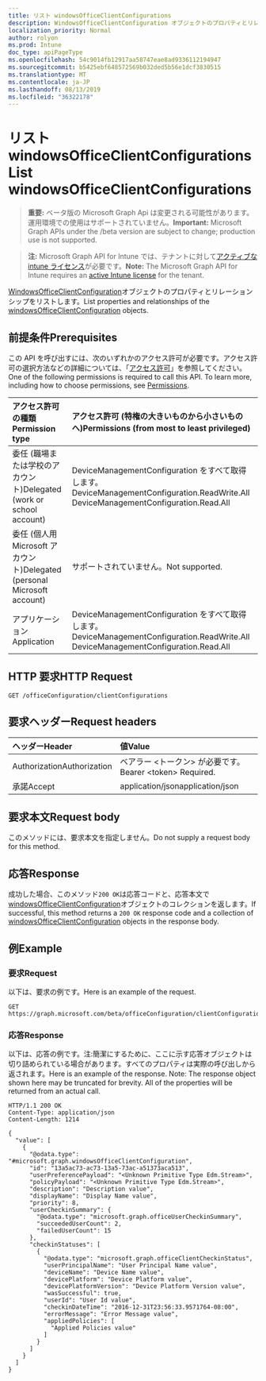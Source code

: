 ```yaml
---
title: リスト windowsOfficeClientConfigurations
description: WindowsOfficeClientConfiguration オブジェクトのプロパティとリレーションシップをリストします。
localization_priority: Normal
author: rolyon
ms.prod: Intune
doc_type: apiPageType
ms.openlocfilehash: 54c9014fb12917aa58747eae8ad9336112194947
ms.sourcegitcommit: b5425ebf648572569b032ded5b56e1dcf3830515
ms.translationtype: MT
ms.contentlocale: ja-JP
ms.lasthandoff: 08/13/2019
ms.locfileid: "36322178"
---
```

# <a name="list-windowsofficeclientconfigurations"></a><span data-ttu-id="541ba-103">リスト windowsOfficeClientConfigurations</span><span class="sxs-lookup"><span data-stu-id="541ba-103">List windowsOfficeClientConfigurations</span></span>

> <span data-ttu-id="541ba-104">**重要:** ベータ版の Microsoft Graph Api は変更される可能性があります。運用環境での使用はサポートされていません。</span><span class="sxs-lookup"><span data-stu-id="541ba-104">**Important:** Microsoft Graph APIs under the /beta version are subject to change; production use is not supported.</span></span>

> <span data-ttu-id="541ba-105">**注:** Microsoft Graph API for Intune では、テナントに対して[アクティブな intune ライセンス](https://go.microsoft.com/fwlink/?linkid=839381)が必要です。</span><span class="sxs-lookup"><span data-stu-id="541ba-105">**Note:** The Microsoft Graph API for Intune requires an [active Intune license](https://go.microsoft.com/fwlink/?linkid=839381) for the tenant.</span></span>

<span data-ttu-id="541ba-106">[WindowsOfficeClientConfiguration](../resources/intune-cirrus-windowsofficeclientconfiguration.md)オブジェクトのプロパティとリレーションシップをリストします。</span><span class="sxs-lookup"><span data-stu-id="541ba-106">List properties and relationships of the [windowsOfficeClientConfiguration](../resources/intune-cirrus-windowsofficeclientconfiguration.md) objects.</span></span>

## <a name="prerequisites"></a><span data-ttu-id="541ba-107">前提条件</span><span class="sxs-lookup"><span data-stu-id="541ba-107">Prerequisites</span></span>
<span data-ttu-id="541ba-p101">この API を呼び出すには、次のいずれかのアクセス許可が必要です。アクセス許可の選択方法などの詳細については、「[アクセス許可](/graph/permissions-reference)」を参照してください。</span><span class="sxs-lookup"><span data-stu-id="541ba-p101">One of the following permissions is required to call this API. To learn more, including how to choose permissions, see [Permissions](/graph/permissions-reference).</span></span>

|<span data-ttu-id="541ba-110">アクセス許可の種類</span><span class="sxs-lookup"><span data-stu-id="541ba-110">Permission type</span></span>|<span data-ttu-id="541ba-111">アクセス許可 (特権の大きいものから小さいものへ)</span><span class="sxs-lookup"><span data-stu-id="541ba-111">Permissions (from most to least privileged)</span></span>|
|:---|:---|
|<span data-ttu-id="541ba-112">委任 (職場または学校のアカウント)</span><span class="sxs-lookup"><span data-stu-id="541ba-112">Delegated (work or school account)</span></span>|<span data-ttu-id="541ba-113">DeviceManagementConfiguration をすべて取得します。</span><span class="sxs-lookup"><span data-stu-id="541ba-113">DeviceManagementConfiguration.ReadWrite.All DeviceManagementConfiguration.Read.All</span></span>|
|<span data-ttu-id="541ba-114">委任 (個人用 Microsoft アカウント)</span><span class="sxs-lookup"><span data-stu-id="541ba-114">Delegated (personal Microsoft account)</span></span>|<span data-ttu-id="541ba-115">サポートされていません。</span><span class="sxs-lookup"><span data-stu-id="541ba-115">Not supported.</span></span>|
|<span data-ttu-id="541ba-116">アプリケーション</span><span class="sxs-lookup"><span data-stu-id="541ba-116">Application</span></span>|<span data-ttu-id="541ba-117">DeviceManagementConfiguration をすべて取得します。</span><span class="sxs-lookup"><span data-stu-id="541ba-117">DeviceManagementConfiguration.ReadWrite.All DeviceManagementConfiguration.Read.All</span></span>|

## <a name="http-request"></a><span data-ttu-id="541ba-118">HTTP 要求</span><span class="sxs-lookup"><span data-stu-id="541ba-118">HTTP Request</span></span>
<!-- {
  "blockType": "ignored"
}
-->
``` http
GET /officeConfiguration/clientConfigurations
```

## <a name="request-headers"></a><span data-ttu-id="541ba-119">要求ヘッダー</span><span class="sxs-lookup"><span data-stu-id="541ba-119">Request headers</span></span>
|<span data-ttu-id="541ba-120">ヘッダー</span><span class="sxs-lookup"><span data-stu-id="541ba-120">Header</span></span>|<span data-ttu-id="541ba-121">値</span><span class="sxs-lookup"><span data-stu-id="541ba-121">Value</span></span>|
|:---|:---|
|<span data-ttu-id="541ba-122">Authorization</span><span class="sxs-lookup"><span data-stu-id="541ba-122">Authorization</span></span>|<span data-ttu-id="541ba-123">ベアラー &lt;トークン&gt; が必要です。</span><span class="sxs-lookup"><span data-stu-id="541ba-123">Bearer &lt;token&gt; Required.</span></span>|
|<span data-ttu-id="541ba-124">承諾</span><span class="sxs-lookup"><span data-stu-id="541ba-124">Accept</span></span>|<span data-ttu-id="541ba-125">application/json</span><span class="sxs-lookup"><span data-stu-id="541ba-125">application/json</span></span>|

## <a name="request-body"></a><span data-ttu-id="541ba-126">要求本文</span><span class="sxs-lookup"><span data-stu-id="541ba-126">Request body</span></span>
<span data-ttu-id="541ba-127">このメソッドには、要求本文を指定しません。</span><span class="sxs-lookup"><span data-stu-id="541ba-127">Do not supply a request body for this method.</span></span>

## <a name="response"></a><span data-ttu-id="541ba-128">応答</span><span class="sxs-lookup"><span data-stu-id="541ba-128">Response</span></span>
<span data-ttu-id="541ba-129">成功した場合、このメソッド`200 OK`は応答コードと、応答本文で[windowsOfficeClientConfiguration](../resources/intune-cirrus-windowsofficeclientconfiguration.md)オブジェクトのコレクションを返します。</span><span class="sxs-lookup"><span data-stu-id="541ba-129">If successful, this method returns a `200 OK` response code and a collection of [windowsOfficeClientConfiguration](../resources/intune-cirrus-windowsofficeclientconfiguration.md) objects in the response body.</span></span>

## <a name="example"></a><span data-ttu-id="541ba-130">例</span><span class="sxs-lookup"><span data-stu-id="541ba-130">Example</span></span>

### <a name="request"></a><span data-ttu-id="541ba-131">要求</span><span class="sxs-lookup"><span data-stu-id="541ba-131">Request</span></span>
<span data-ttu-id="541ba-132">以下は、要求の例です。</span><span class="sxs-lookup"><span data-stu-id="541ba-132">Here is an example of the request.</span></span>
``` http
GET https://graph.microsoft.com/beta/officeConfiguration/clientConfigurations
```

### <a name="response"></a><span data-ttu-id="541ba-133">応答</span><span class="sxs-lookup"><span data-stu-id="541ba-133">Response</span></span>
<span data-ttu-id="541ba-p102">以下は、応答の例です。注:簡潔にするために、ここに示す応答オブジェクトは切り詰められている場合があります。すべてのプロパティは実際の呼び出しから返されます。</span><span class="sxs-lookup"><span data-stu-id="541ba-p102">Here is an example of the response. Note: The response object shown here may be truncated for brevity. All of the properties will be returned from an actual call.</span></span>
``` http
HTTP/1.1 200 OK
Content-Type: application/json
Content-Length: 1214

{
  "value": [
    {
      "@odata.type": "#microsoft.graph.windowsOfficeClientConfiguration",
      "id": "13a5ac73-ac73-13a5-73ac-a51373aca513",
      "userPreferencePayload": "<Unknown Primitive Type Edm.Stream>",
      "policyPayload": "<Unknown Primitive Type Edm.Stream>",
      "description": "Description value",
      "displayName": "Display Name value",
      "priority": 8,
      "userCheckinSummary": {
        "@odata.type": "microsoft.graph.officeUserCheckinSummary",
        "succeededUserCount": 2,
        "failedUserCount": 15
      },
      "checkinStatuses": [
        {
          "@odata.type": "microsoft.graph.officeClientCheckinStatus",
          "userPrincipalName": "User Principal Name value",
          "deviceName": "Device Name value",
          "devicePlatform": "Device Platform value",
          "devicePlatformVersion": "Device Platform Version value",
          "wasSuccessful": true,
          "userId": "User Id value",
          "checkinDateTime": "2016-12-31T23:56:33.9571764-08:00",
          "errorMessage": "Error Message value",
          "appliedPolicies": [
            "Applied Policies value"
          ]
        }
      ]
    }
  ]
}
```






